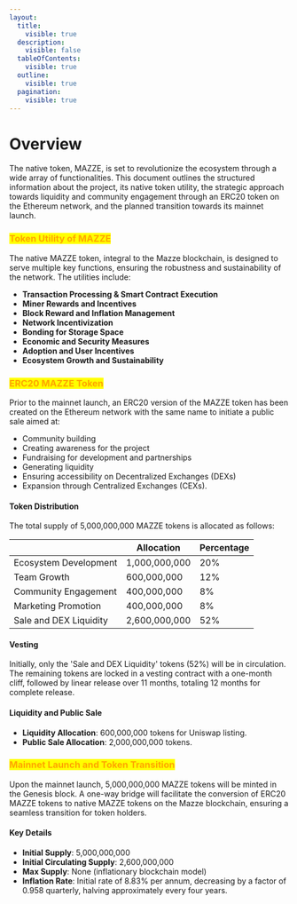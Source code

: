 ```yaml
---
layout:
  title:
    visible: true
  description:
    visible: false
  tableOfContents:
    visible: true
  outline:
    visible: true
  pagination:
    visible: true
---
```


# Overview

The native token, MAZZE, is set to revolutionize the ecosystem through a wide array of functionalities. This document outlines the structured information about the project, its native token utility, the strategic approach towards liquidity and community engagement through an ERC20 token on the Ethereum network, and the planned transition towards its mainnet launch.

### <mark style="color:orange;">**Token Utility of MAZZE**</mark>

The native MAZZE token, integral to the Mazze blockchain, is designed to serve multiple key functions, ensuring the robustness and sustainability of the network. The utilities include:

* **Transaction Processing & Smart Contract Execution**
* **Miner Rewards and Incentives**
* **Block Reward and Inflation Management**
* **Network Incentivization**
* **Bonding for Storage Space**
* **Economic and Security Measures**
* **Adoption and User Incentives**
* **Ecosystem Growth and Sustainability**

### <mark style="color:orange;">**ERC20 MAZZE Token**</mark>

Prior to the mainnet launch, an ERC20 version of the MAZZE token has been created on the Ethereum network with the same name to initiate a public sale aimed at:

* Community building
* Creating awareness for the project
* Fundraising for development and partnerships
* Generating liquidity
* Ensuring accessibility on Decentralized Exchanges (DEXs)
* Expansion through Centralized Exchanges (CEXs).

#### **Token Distribution**

The total supply of 5,000,000,000 MAZZE tokens is allocated as follows:

|                        | Allocation    | Percentage |
| ---------------------- | ------------- | ---------- |
| Ecosystem Development  | 1,000,000,000 | 20%        |
| Team Growth            | 600,000,000   | 12%        |
| Community Engagement   | 400,000,000   | 8%         |
| Marketing Promotion    | 400,000,000   | 8%         |
| Sale and DEX Liquidity | 2,600,000,000 | 52%        |

#### **Vesting**

Initially, only the 'Sale and DEX Liquidity' tokens (52%) will be in circulation. The remaining tokens are locked in a vesting contract with a one-month cliff, followed by linear release over 11 months, totaling 12 months for complete release.

#### **Liquidity and Public Sale**

* **Liquidity Allocation**: 600,000,000 tokens for Uniswap listing.
* **Public Sale Allocation**: 2,000,000,000 tokens.

### <mark style="color:orange;">**Mainnet Launch and Token Transition**</mark>

Upon the mainnet launch, 5,000,000,000 MAZZE tokens will be minted in the Genesis block. A one-way bridge will facilitate the conversion of ERC20 MAZZE tokens to native MAZZE tokens on the Mazze blockchain, ensuring a seamless transition for token holders.

#### **Key Details**

* **Initial Supply**: 5,000,000,000
* **Initial Circulating Supply**: 2,600,000,000
* **Max Supply**: None (inflationary blockchain model)
* **Inflation Rate**: Initial rate of 8.83% per annum, decreasing by a factor of 0.958 quarterly, halving approximately every four years.


